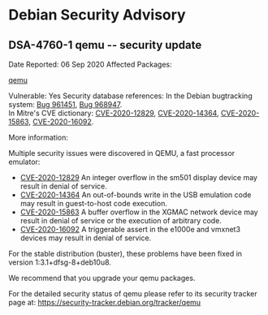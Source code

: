 
Debian Security Advisory
========================


DSA-4760-1 qemu -- security update
----------------------------------



Date Reported:
06 Sep 2020
Affected Packages:

[qemu](https://packages.debian.org/src:qemu)

Vulnerable:
Yes
Security database references:
In the Debian bugtracking system: [Bug 961451](https://bugs.debian.org/cgi-bin/bugreport.cgi?bug=961451), [Bug 968947](https://bugs.debian.org/cgi-bin/bugreport.cgi?bug=968947).  
In Mitre's CVE dictionary: [CVE-2020-12829](https://security-tracker.debian.org/tracker/CVE-2020-12829), [CVE-2020-14364](https://security-tracker.debian.org/tracker/CVE-2020-14364), [CVE-2020-15863](https://security-tracker.debian.org/tracker/CVE-2020-15863), [CVE-2020-16092](https://security-tracker.debian.org/tracker/CVE-2020-16092).  

More information:

Multiple security issues were discovered in QEMU, a fast processor
emulator:


* [CVE-2020-12829](https://security-tracker.debian.org/tracker/CVE-2020-12829)
An integer overflow in the sm501 display device may result in denial of
 service.
* [CVE-2020-14364](https://security-tracker.debian.org/tracker/CVE-2020-14364)
An out-of-bounds write in the USB emulation code may result in
 guest-to-host code execution.
* [CVE-2020-15863](https://security-tracker.debian.org/tracker/CVE-2020-15863)
A buffer overflow in the XGMAC network device may result in denial of
 service or the execution of arbitrary code.
* [CVE-2020-16092](https://security-tracker.debian.org/tracker/CVE-2020-16092)
A triggerable assert in the e1000e and vmxnet3 devices may result in
 denial of service.


For the stable distribution (buster), these problems have been fixed in
version 1:3.1+dfsg-8+deb10u8.


We recommend that you upgrade your qemu packages.


For the detailed security status of qemu please refer to
its security tracker page at:
<https://security-tracker.debian.org/tracker/qemu>





